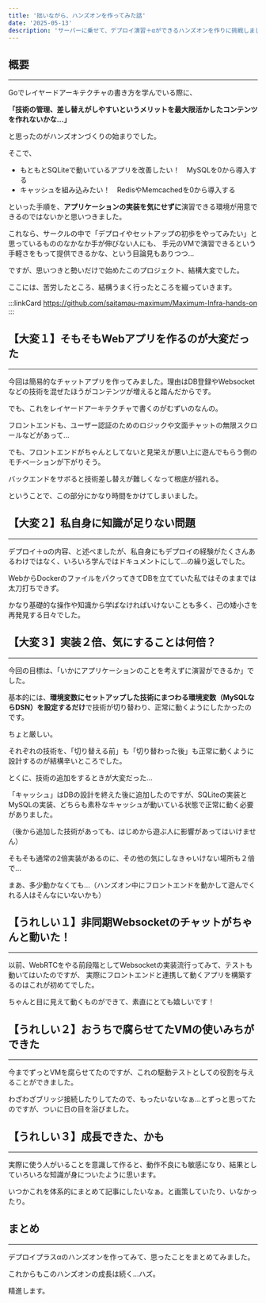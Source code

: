 ```yaml
---
title: '拙いながら、ハンズオンを作ってみた話'
date: '2025-05-13'
description: 'サーバーに乗せて、デプロイ演習＋αができるハンズオンを作りに挑戦しました'
---
```

## 概要
---
Goでレイヤードアーキテクチャの書き方を学んでいる際に、

**「技術の管理、差し替えがしやすいというメリットを最大限活かしたコンテンツを作れないかな…」**

と思ったのがハンズオンづくりの始まりでした。

そこで、
- もともとSQLiteで動いているアプリを改善したい！　MySQLを0から導入する
- キャッシュを組み込みたい！　RedisやMemcachedを0から導入する

といった手順を、**アプリケーションの実装を気にせずに**演習できる環境が用意できるのではないかと思いつきました。

これなら、サークルの中で「デプロイやセットアップの初歩をやってみたい」と思っているもののなかなか手が伸びない人にも、
手元のVMで演習できるという手軽さをもって提供できるかな、という目論見もありつつ…

ですが、思いつきと勢いだけで始めたこのプロジェクト、結構大変でした。

ここには、苦労したところ、結構うまく行ったところを綴っていきます。

:::linkCard
https://github.com/saitamau-maximum/Maximum-Infra-hands-on
:::

## 【大変１】そもそもWebアプリを作るのが大変だった
---

今回は簡易的なチャットアプリを作ってみました。理由はDB登録やWebsocketなどの技術を混ぜたほうがコンテンツが増えると踏んだからです。

でも、これをレイヤードアーキテクチャで書くのがむずいのなんの。

フロントエンドも、ユーザー認証のためのロジックや文面チャットの無限スクロールなどがあって…

でも、フロントエンドがちゃんとしてないと見栄えが悪い上に遊んでもらう側のモチベーションが下がりそう。

バックエンドをサボると技術差し替えが難しくなって根底が揺れる。

ということで、この部分にかなり時間をかけてしまいました。

## 【大変２】私自身に知識が足りない問題
---

デプロイ＋αの内容、と述べましたが、私自身にもデプロイの経験がたくさんあるわけではなく、いろいろ学んではドキュメントにして…の繰り返しでした。

WebからDockerのファイルをパクってきてDBを立てていた私ではそのままでは太刀打ちできず。

かなり基礎的な操作や知識から学ばなければいけないことも多く、己の矮小さを再発見する日々でした。

## 【大変３】実装２倍、気にすることは何倍？
---

今回の目標は、「いかにアプリケーションのことを考えずに演習ができるか」でした。

基本的には、**環境変数にセットアップした技術にまつわる環境変数（MySQLならDSN）を設定するだけ**で技術が切り替わり、正常に動くようにしたかったのです。

ちょと厳しい。

それぞれの技術を、「切り替える前」も「切り替わった後」も正常に動くように設計するのが結構辛いところでした。

とくに、技術の追加をするときが大変だった…

「キャッシュ」はDBの設計を終えた後に追加したのですが、SQLiteの実装とMySQLの実装、どちらも素朴なキャッシュが動いている状態で正常に動く必要がありました。

（後から追加した技術があっても、はじめから遊ぶ人に影響があってはいけません）

そもそも通常の2倍実装があるのに、その他の気にしなきゃいけない場所も２倍で…

まあ、多少動かなくても…（ハンズオン中にフロントエンドを動かして遊んでくれる人はそんなにいないかも）

## 【うれしい１】非同期Websocketのチャットがちゃんと動いた！
---

以前、WebRTCをやる前段階としてWebsocketの実装流行ってみて、テストも動いてはいたのですが、
実際にフロントエンドと連携して動くアプリを構築するのはこれが初めてでした。

ちゃんと目に見えて動くものができて、素直にとても嬉しいです！

## 【うれしい２】おうちで腐らせてたVMの使いみちができた
---

今までずっとVMを腐らせてたのですが、これの駆動テストとしての役割を与えることができました。

わざわざブリッジ接続したりしてたので、もったいないなぁ…とずっと思ってたのですが、ついに日の目を浴びました。

## 【うれしい３】成長できた、かも
---

実際に使う人がいることを意識して作ると、動作不良にも敏感になり、結果としていろいろな知識が身についたように思います。

いつかこれを体系的にまとめて記事にしたいなぁ。と画策していたり、いなかったり。

## まとめ
---

デプロイプラスαのハンズオンを作ってみて、思ったことをまとめてみました。

これからもこのハンズオンの成長は続く…ハズ。

精進します。